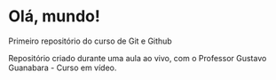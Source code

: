 # Olá, mundo!
 Primeiro repositório do curso de Git e Github

 Repositório criado durante uma aula ao vivo, com o Professor Gustavo Guanabara - Curso em vídeo.
